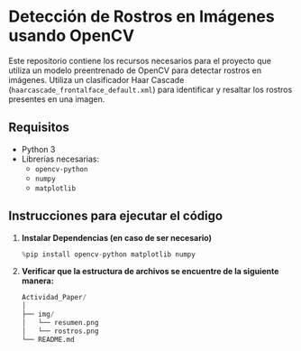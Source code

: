 # Detección de Rostros en Imágenes usando OpenCV

Este repositorio contiene los recursos necesarios para el proyecto que utiliza un modelo preentrenado de OpenCV para detectar rostros en imágenes. Utiliza un clasificador Haar Cascade (`haarcascade_frontalface_default.xml`) para identificar y resaltar los rostros presentes en una imagen.

## Requisitos

- Python 3
- Librerías necesarias:
  - `opencv-python`
  - `numpy`
  - `matplotlib`

## Instrucciones para ejecutar el código

1. **Instalar Dependencias (en caso de ser necesario)**

   ```python
   %pip install opencv-python matplotlib numpy
   ```

3. **Verificar que la estructura de archivos se encuentre de la siguiente manera:**
   ```python
   Actividad_Paper/
   │
   ├── img/
   │   └── resumen.png
   │   └── rostros.png
   └── README.md
   ```
